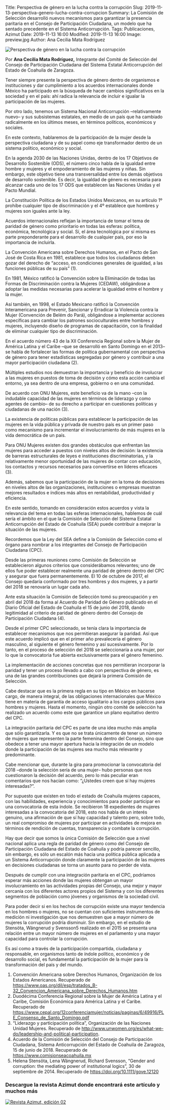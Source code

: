Title: Perspectiva de género en la lucha contra la corrupción
Slug: 2019-11-13-perspectiva-genero-lucha-contra-corrupcion
Summary: La Comisión de Selección desarrolló nuevos mecanismos para garantizar la presencia paritaria en el Consejo de Participación Ciudadana, un modelo que ha sentado precedente en el Sistema Anticorrupción.
Tags: Publicaciones, Azimut
Date: 2019-11-13 16:00
Modified: 2019-11-13 16:00
Image: preview.jpg
Author: Ana Cecilia Mata Rodríguez


<img class="img-fluid" src="imagen.jpg" alt="Perspectiva de género en la lucha contra la corrupción">

Por **Ana Cecilia Mata Rodríguez,** Integrante del Comité de Selección del Consejo de Participación Ciudadana del Sistema Estatal Anticorrupción del Estado de Coahuila de Zaragoza.

Tener siempre presente la perspectiva de género dentro de organismos e instituciones y dar cumplimiento a los acuerdos internacionales donde México ha participado en la búsqueda de hacer cambios significativos en la sociedad y en el país: ahí radica la relevancia de incluir e igualar la participación de las mujeres.

Por otro lado, tenemos un Sistema Nacional Anticorrupción –relativamente nuevo– y sus subsistemas estatales, en medio de un país que ha cambiado radicalmente en los últimos meses, en términos políticos, económicos y sociales.

En este contexto, hablaremos de la participación de la mujer desde la perspectiva ciudadana y de su papel como eje transformador dentro de un sistema político, económico y social.

En la agenda 2030 de las Naciones Unidas, dentro de los 17 Objetivos de Desarrollo Sostenible (ODS), el número cinco habla de la igualdad entre hombre y mujeres y el empoderamiento de las mujeres y niñas. Sin embargo, este objetivo tiene una transversalidad entre los demás objetivos de desarrollo sostenible. Es decir, la igualdad de género es necesaria para alcanzar cada uno de los 17 ODS que establecen las Naciones Unidas y el Pacto Mundial.

La Constitución Política de los Estados Unidos Mexicanos, en su artículo 1º prohíbe cualquier tipo de discriminación y el 4º establece que hombres y mujeres son iguales ante la ley.

Acuerdos internacionales reflejan la importancia de tomar el tema de paridad de género como prioritario en todas las esferas: política, económica, tecnológica y social. Sí, el área tecnológica por sí misma es parte preponderante para el desarrollo de cualquier país, por eso la importancia de incluirla.

La Convención Americana sobre Derechos Humanos, en el Pacto de San José de Costa Rica en 1981, establece que todos los ciudadanos deben gozar del derecho de “acceso, en condiciones generales de igualdad, a las funciones públicas de su país” (1).

En 1981, México ratificó la Convención sobre la Eliminación de todas las Formas de Discriminación contra la Mujeres (CEDAW), obligándose a adoptar las medidas necesarias para acelerar la igualdad entre el hombre y la mujer.

Así también, en 1998, el Estado Mexicano ratificó la Convención Interamericana para Prevenir, Sancionar y Erradicar la Violencia contra la Mujer (Convención de Belém do Pará), obligándose a implementar acciones específicas para cambiar los patrones socioculturales entre hombres y mujeres, incluyendo diseño de programas de capacitación, con la finalidad de eliminar cualquier tipo de discriminación.

En el acuerdo número 43 de la XII Conferencia Regional sobre la Mujer de América Latina y el Caribe –que se desarrolló en Santo Domingo en el 2013– se habla de fortalecer las formas de política gubernamental con perspectiva de género para tener estadísticas segregadas por género y contribuir a una mayor participación ciudadana (2).

Múltiples estudios nos demuestran la importancia y beneficio de involucrar a las mujeres en puestos de toma de decisión y cómo esta acción cambia el entorno, ya sea dentro de una empresa, gobierno o en una comunidad.

De acuerdo con ONU Mujeres, este beneficio va de la mano –con la indudable capacidad de las mujeres en términos de liderazgo y como agentes de cambio– de su derecho a participar en cuestiones políticas y ciudadanas de una nación (3).

La existencia de políticas públicas para establecer la participación de las mujeres en la vida pública y privada de nuestro país es un primer paso como mecanismo para incrementar el involucramiento de más mujeres en la vida democrática de un país.

Para ONU Mujeres existen dos grandes obstáculos que enfrentan las mujeres para acceder a puestos con niveles altos de decisión: la existencia de barreras estructurales de leyes e instituciones discriminatorias, y la relativamente menor oportunidad de las mujeres de contar con educación, los contactos y recursos necesarios para convertirse en líderes eficaces (3).

Además, sabemos que la participación de la mujer en la toma de decisiones en niveles altos de las organizaciones, instituciones o empresas muestran mejores resultados e índices más altos en rentabilidad, productividad y eficiencia.

En este sentido, tomando en consideración estos acuerdos y vista la relevancia del tema en todas las esferas internacionales, hablemos de cuál sería el ámbito en el que la Comisión de Selección del Sistema Estatal Anticorrupción del Estado de Coahuila (SEA) puede contribuir a mejorar la situación de las mujeres.

Recordemos que la Ley del SEA define a la Comisión de Selección como el órgano para nombrar a los integrantes del Consejo de Participación Ciudadana (CPC).

Desde las primeras reuniones como Comisión de Selección se establecieron algunos criterios que considerábamos relevantes; uno de ellos fue poder establecer realmente una paridad de género dentro del CPC y asegurar que fuera permanentemente. El 10 de octubre de 2017, el Consejo quedaría conformado por tres hombres y dos mujeres, y a partir del 2018 se renovaría un lugar cada año.

Ante esta situación la Comisión de Selección tomó su preocupación y en abril del 2018 da forma al Acuerdo de Paridad de Género publicado en el Diario Oficial del Estado de Coahuila el 15 de junio del 2018, dando legitimidad al criterio de paridad de género dentro del Consejo de Participación Ciudadana (4).

Desde el primer CPC seleccionado, se tenía clara la importancia de establecer mecanismos que nos permitieran asegurar la paridad. Así que este acuerdo implicó que en el primer año prevalecería el género masculino, al siguiente el género femenino y así sucesivamente. Por lo tanto, en el proceso de selección del 2018 se seleccionaría a una mujer, por lo que la convocatoria fue abierta exclusivamente para el género femenino.

La implementación de acciones concretas que nos permitieran incorporar la paridad y tener un proceso llevado a cabo con perspectiva de género, es una de las grandes contribuciones que dejará la primera Comisión de Selección.

Cabe destacar que es la primera regla en su tipo en México en hacerse cargo, de manera integral, de las obligaciones internacionales que México tiene en materia de garantía de acceso igualitario a los cargos públicos para hombres y mujeres. Hasta el momento, ningún otro comité de selección ha realizado un acuerdo como este que garantice un plano equitativo dentro del CPC.

La integración paritaria del CPC es parte de una idea mucho más amplia que sólo garantizarla. Y es que no se trata únicamente de tener un número de mujeres que representen la parte femenina dentro del Consejo, sino que obedece a tener una mayor apertura hacia la integración de un modelo donde la participación de las mujeres sea mucho más relevante y predominante.

Cabe mencionar que, durante la gira para promocionar la convocatoria del 2018 –donde la selección sería de una mujer– hubo personas que nos cuestionaron la decisión del acuerdo, pero lo más peculiar eran comentarios que nos hacían como: “¿Ustedes creen que sí hay mujeres interesadas?”.

Por supuesto que existen en todo el estado de Coahuila mujeres capaces, con las habilidades, experiencia y conocimientos para poder participar en una convocatoria de esta índole. Se recibieron 18 expedientes de mujeres interesadas a la convocatoria del 2018, esto nos habla de un interés genuino, una afirmación de que sí hay capacidad y talento pero, sobre todo, un real compromiso de mujeres por participar en actividades de mejora en términos de rendición de cuentas, transparencia y combate la corrupción.

Hay que decir que somos la única Comisión de Selección que a nivel nacional aplica una regla de paridad de género como del Consejo de Participación Ciudadana del Estado de Coahuila y podría parecer sencillo, sin embargo, es sólo un escalón más hacia una política pública aplicada a un Sistema Anticorrupción donde claramente la participación de las mujeres en decisiones ciudadanas se torna un asunto para no perder de vista.

Después de cumplir con una integración paritaria en el CPC, podríamos esperar más acciones donde las mujeres obtengan un mayor involucramiento en las actividades propias del Consejo, una mejor y mayor cercanía con los diferentes actores propios del Sistema y con los diferentes segmentos de población como jóvenes y organismos de la sociedad civil.

Para poder decir si en los hechos de corrupción existe una mayor tendencia en los hombres o mujeres, no se cuentan con suficientes instrumentos de medición ni investigación que nos demuestren que a mayor número de mujeres la corrupción podría disminuir. Sin embargo, en el estudio de Stensöta, Wängnerud y Svensson5 realizado en el 2015 se presenta una relación entre un mayor número de mujeres en el parlamento y una mayor capacidad para controlar la corrupción.

Es así como a través de la participación compartida, ciudadana y responsable, en organismos tanto de índole político, económico y de desarrollo social, es fundamental la participación de la mujer para la transformación del país y del mundo.

1. Convención Americana sobre Derechos Humanos, Organización de los Estados Americanos. Recuperado de <https://www.oas.org/dil/esp/tratados_B-32_Convencion_Americana_sobre_Derechos_Humanos.htm>
2. Duodécima Conferencia Regional sobre la Mujer de América Latina y el Caribe, Comisión Económica para América Latina y el Caribe. Recuperado de <https://www.cepal.org/12conferenciamujer/noticias/paginas/6/49916/PLE_Consenso_de_Santo_Domingo.pdf>
3. “Liderazgo y participación política”, Organización de las Naciones Unidad Mujeres. Recuperado de <http://www.unwomen.org/es/what-we-do/leadership-and-political-participation>.
4. Acuerdo de la Comisión de Selección del Consejo de Participación Ciudadana, Sistema Anticorrupción del Estado de Coahuila de Zaragoza, 15 de junio de 2018. Recuperado de <https://www.comisionseacoahuila.mx>
5. Helena Stensöta, Lena Wängnerud, Richard Svensson, “Gender and corruption: the mediating power of institutional logics”, 30 de septiembre de 2014. Recuperado de <https://doi.org/10.1111/gove.12120>

### Descargue la revista Azimut donde encontrará este artículo y muchos más

<a href="../../secretaria-ejecutiva/publicaciones/azimut-2019-09/"><img class="img-fluid" src="../../secretaria-ejecutiva/publicaciones/azimut-2019-09/banner.jpg" alt="Revista Azimut, edición 02"></a>
